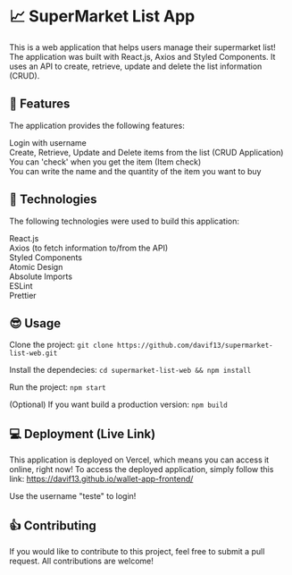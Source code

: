 # :chart_with_upwards_trend: SuperMarket List App

This is a web application that helps users manage their supermarket list! The application was built with React.js, Axios and Styled Components. It uses an API to create, retrieve, update and delete the list information (CRUD).

## :wrench: Features

The application provides the following features:

Login with username <br>
Create, Retrieve, Update and Delete items from the list (CRUD Application) <br>
You can 'check' when you get the item (Item check) <br>
You can write the name and the quantity of the item you want to buy<br>

## :crystal_ball: Technologies

The following technologies were used to build this application:

React.js<br>
Axios (to fetch information to/from the API)<br>
Styled Components<br>
Atomic Design<br>
Absolute Imports<br>
ESLint<br>
Prettier

## :sunglasses: Usage

Clone the project:
`git clone https://github.com/davif13/supermarket-list-web.git`

Install the dependecies:
`cd supermarket-list-web && npm install`

Run the project:
`npm start`

(Optional) If you want build a production version:
`npm build`

## :computer: Deployment (Live Link)

This application is deployed on Vercel, which means you can access it online, right now! To access the deployed application, simply follow this link: https://davif13.github.io/wallet-app-frontend/

Use the username "teste" to login!

## :thumbsup: Contributing

If you would like to contribute to this project, feel free to submit a pull request. All contributions are welcome!
